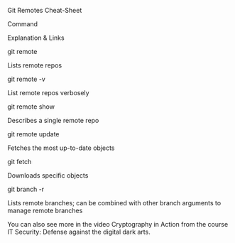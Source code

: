 Git Remotes Cheat-Sheet

Command
	

Explanation & Links

git remote 
	

Lists remote repos

git remote -v
	

List remote repos verbosely

git remote show <name>
	

Describes a single remote repo

git remote update
	

Fetches the most up-to-date objects

git fetch
	

Downloads specific objects

git branch -r
	

Lists remote branches; can be combined with other branch arguments to manage remote branches

You can also see more in the video Cryptography in Action from the course IT Security: Defense against the digital dark arts.
